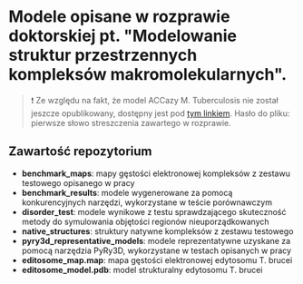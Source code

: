 # Modele opisane w rozprawie doktorskiej pt. "Modelowanie struktur przestrzennych kompleksów makromolekularnych".

> ❗ Ze względu na fakt, że model ACCazy M. Tuberculosis nie został jeszcze opublikowany, dostępny jest pod [tym linkiem](https://1drv.ms/f/s!AvfGpuKOAdY_orcH2FDcAME0UaVgFw?e=DywAlk). Hasło do pliku: pierwsze słowo streszczenia zawartego w rozprawie.

## Zawartość repozytorium

- **benchmark_maps**: mapy gęstości elektronowej kompleksów z zestawu testowego opisanego w pracy
- **benchmark_results**: modele wygenerowane za pomocą konkurencyjnych narzędzi, wykorzystane w teście porównawczym
- **disorder_test**: modele wynikowe z testu sprawdzającego skuteczność metody do symulowania objętości regionów nieuporządkowanych
- **native_structures**: struktury natywne kompleksów z zestawu testowego
- **pyry3d_representative_models**: modele reprezentatywne uzyskane za pomocą narzędzia PyRy3D, wykorzystane w testach opisanych w pracy
- **editosome_map.map**: mapa gęstości elektronowej edytosomu T. brucei
- **editosome_model.pdb**: model strukturalny edytosomu T. brucei
